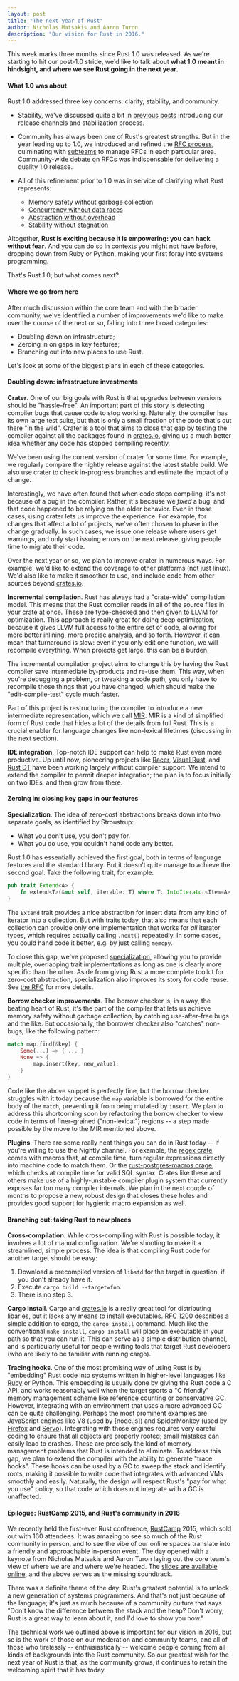 ```yaml
---
layout: post
title: "The next year of Rust"
author: Nicholas Matsakis and Aaron Turon
description: "Our vision for Rust in 2016."
---
```


This week marks three months since Rust 1.0 was released. As we're starting to
hit our post-1.0 stride, we'd like to talk about **what 1.0 meant in hindsight,
and where we see Rust going in the next year**.

#### What 1.0 was about

Rust 1.0 addressed three key concerns: clarity, stability, and
community.

* Stability, we've discussed quite a bit in
[previous posts][deliverable] introducing our release channels and stabilization
process.

* Community has always been one of Rust's greatest strengths. But in
the year leading up to 1.0, we introduced and refined the [RFC process][rfcs],
culminating with [subteams][subteams] to manage RFCs in each particular
area. Community-wide debate on RFCs was indispensable for delivering a quality
1.0 release.

* All of this refinement prior to 1.0 was in service of clarifying what Rust
represents:

    - Memory safety without garbage collection
    - [Concurrency without data races][fearless]
    - [Abstraction without overhead][traits]
    - [Stability without stagnation][deliverable]

Altogether, **Rust is exciting because it is empowering: you can hack without
fear**. And you can do so in contexts you might not have before, dropping down
from Ruby or Python, making your first foray into systems programming.

That's Rust 1.0; but what comes next?

[deliverable]: http://blog.rust-lang.org/2014/10/30/Stability.html
[rfcs]: https://github.com/rust-lang/rfcs#when-you-need-to-follow-this-process
[subteams]: https://github.com/rust-lang/rfcs/pull/1068
[fearless]: http://blog.rust-lang.org/2015/04/10/Fearless-Concurrency.html
[traits]: http://blog.rust-lang.org/2015/05/11/traits.html

#### Where we go from here

After much discussion within the core team and with the broader community, we've
identified a number of improvements we'd like to make over the course of the
next or so, falling into three broad categories:

- Doubling down on infrastructure;
- Zeroing in on gaps in key features;
- Branching out into new places to use Rust.

Let's look at some of the biggest plans in each of these categories.

#### Doubling down: infrastructure investments

**Crater**. One of our big goals with Rust is that upgrades between
versions should be "hassle-free". An important part of this story is
detecting compiler bugs that cause code to stop working. Naturally,
the compiler has its own large test suite, but that is only a small
fraction of the code that's out there "in the wild". [Crater] is a
tool that aims to close that gap by testing the compiler against all
the packages found in [crates.io], giving us a much better idea
whether any code has stopped compiling recently.

We've been using the current version of crater for some time. For
example, we regularly compare the nightly release against the latest
stable build. We also use crater to check in-progress branches and
estimate the impact of a change.

Interestingly, we have often found that when code stops compiling,
it's not because of a bug in the compiler. Rather, it's because we
*fixed* a bug, and that code happened to be relying on the older
behavior. Even in those cases, using crater lets us improve the
experience. For example, for changes that affect a lot of projects,
we've often chosen to phase in the change gradually. In such cases, we
issue one release where users get warnings, and only start issuing
errors on the next release, giving people time to migrate their code.

Over the next year or so, we plan to improve crater in numerous ways.
For example, we'd like to extend the coverage to other platforms (not
just linux). We'd also like to make it smoother to use, and include
code from other sources beyond [crates.io].

[Crater]: https://github.com/brson/taskcluster-crater

**Incremental compilation**. Rust has always had a "crate-wide"
compilation model. This means that the Rust compiler reads in all of
the source files in your crate at once. These are type-checked and
then given to LLVM for optimization. This approach is really great for
doing deep optimization, because it gives LLVM full access to the
entire set of code, allowing for more better inlining, more precise
analysis, and so forth. However, it can mean that turnaround is slow:
even if you only edit one function, we will recompile everything. When
projects get large, this can be a burden.

The incremental compilation project aims to change this by having the
Rust compiler save intermediate by-products and re-use them. This way,
when you're debugging a problem, or tweaking a code path, you only
have to recompile those things that you have changed, which should
make the "edit-compile-test" cycle much faster.

Part of this project is restructuring the compiler to introduce a new
intermediate representation, which we call [MIR][mir]. MIR is a kind
of simplified form of Rust code that hides a lot of the details from
full Rust. This is a crucial enabler for language changes like
non-lexical lifetimes (discussing in the next section).

[mir]: https://github.com/rust-lang/rfcs/pull/1211

**IDE integration**. Top-notch IDE support can help to make Rust even
more productive. Up until now, pioneering projects like
[Racer][racer], [Visual Rust][visualrust], and [Rust DT][rustdt] have
been working largely without compiler support. We intend to extend the
compiler to permit deeper integration; the plan is to focus initially
on two IDEs, and then grow from there.

[syntax highlighting]: https://github.com/rust-lang/rust/blob/master/src/etc/CONFIGS.md
[racer]: https://github.com/phildawes/racer
[visualrust]: https://github.com/PistonDevelopers/VisualRust
[rustdt]: https://github.com/RustDT/RustDT

#### Zeroing in: closing key gaps in our features

**Specialization**. The idea of zero-cost abstractions breaks down into two
separate goals, as identified by Stroustrup:

- What you don't use, you don't pay for.
- What you do use, you couldn't hand code any better.

Rust 1.0 has essentially achieved the first goal, both in terms of language
features and the standard library. But it doesn't quite manage to achieve the
second goal. Take the following trait, for example:

~~~~rust
pub trait Extend<A> {
    fn extend<T>(&mut self, iterable: T) where T: IntoIterator<Item=A>;
}
~~~~

The `Extend` trait provides a nice abstraction for insert data from any kind of
iterator into a collection. But with traits today, that also means that each
collection can provide only one implementation that works for *all* iterator
types, which requires actually calling `.next()` repeatedly. In some cases, you
could hand code it better, e.g. by just calling `memcpy`.

To close this gap, we've proposed [specialization][specialization], allowing you
to provide multiple, overlapping trait implementations as long as one is clearly
more specific than the other. Aside from giving Rust a more complete toolkit for
zero-cost abstraction, specialization also improves its story for code
reuse. See [the RFC][specialization] for more details.

[specialization]: https://github.com/rust-lang/rfcs/pull/1210

**Borrow checker improvements**. The borrow checker is, in a way, the beating
heart of Rust; it's the part of the compiler that lets us achieve memory safety
without garbage collection, by catching use-after-free bugs and the like. But
occasionally, the borrower checker also "catches" non-bugs, like the following
pattern:

~~~~rust
match map.find(&key) {
    Some(...) => { ... }
    None => {
        map.insert(key, new_value);
    }
}
~~~~

Code like the above snippet is perfectly fine, but the borrow checker struggles
with it today because the `map` variable is borrowed for the entire body of the
`match`, preventing it from being mutated by `insert`. We plan to address this
shortcoming soon by refactoring the borrow checker to view code in terms of
finer-grained ("non-lexical") regions -- a step made possible by the move to the
MIR mentioned above.

**Plugins**. There are some really neat things you can do in Rust today -- if
you're willing to use the Nightly channel. For example, the [regex crate][regex]
comes with macros that, at compile time, turn regular expressions directly into
machine code to match them. Or the [rust-postgres-macros crage][postgres], which
checks at compile time for valid SQL syntax. Crates like these and others make
use of a highly-unstable compiler plugin system that currently exposes far too
many compiler internals. We plan in the next couple of months to propose a new,
robust design that closes these holes and provides good support for hygienic
macro expansion as well.

[regex]: https://github.com/rust-lang/regex
[postgres]: https://github.com/sfackler/rust-postgres-macros

#### Branching out: taking Rust to new places

**Cross-compilation**. While cross-compiling with Rust is possible
today, it involves a lot of manual configuration. We're shooting to
make it a streamlined, simple process. The idea is that compiling Rust code
for another target should be easy:

1. Download a precompiled version of `libstd` for the target in question,
   if you don't already have it.
2. Execute `cargo build --target=foo`.
3. There is no step 3.

**Cargo install**. Cargo and [crates.io] is a really great tool for
distributing libaries, but it lacks any means to install executables.
[RFC 1200] describes a simple addition to cargo, the `cargo install`
command.  Much like the conventional `make install`, `cargo install`
will place an executable in your path so that you can run it. This can
serve as a simple distribution channel, and is particularly useful for
people writing tools that target Rust developers (who are likely to be
familiar with running cargo).

[RFC 1200]: https://github.com/rust-lang/rfcs/pull/1200

**Tracing hooks**. One of the most promising way of using Rust is by
"embedding" Rust code into systems written in higher-level languages
like [Ruby][skylight] or Python. This embedding is usually done by
giving the Rust code a C API, and works reasonably well when the
target sports a "C friendly" memory management scheme like reference
counting or conservative GC. However, integrating with an environment
that uses a more advanced GC can be quite challenging. Perhaps the
most prominent examples are JavaScript engines like V8 (used by
[node.js]) and SpiderMonkey (used by [Firefox] and
[Servo]). Integrating with those engines requires very careful coding
to ensure that all objects are properly rooted; small mistakes can
easily lead to crashes. These are precisely the kind of memory
management problems that Rust is intended to eliminate. To address
this gap, we plan to extend the compiler with the ability to generate
"trace hooks". These hooks can be used by a GC to sweep the stack and
identify roots, making it possible to write code that integrates with
advanced VMs smoothly and easily. Naturally, the design will respect
Rust's "pay for what you use" policy, so that code which does not
integrate with a GC is unaffected.

[skylight]: http://blog.skylight.io/bending-the-curve-writing-safe-fast-native-gems-with-rust/
[crates.io]: https://crates.io
[nodejs]: https://nodejs.org/
[Servo]: https://github.com/servo/servo
[Firefox]: http://firefox.com/

#### Epilogue: RustCamp 2015, and Rust's community in 2016

We recently held the first-ever Rust conference, [RustCamp][rustcamp] 2015,
which sold out with 160 attendees. It was amazing to see so much of the Rust
community in person, and to see the vibe of our online spaces translate into a
friendly and approachable in-person event. The day opened with a keynote from
Nicholas Matsakis and Aaron Turon laying out the core team's view of where we
are and where we're headed. The
[slides are available online](http://rustcamp.com/RustCampKeynote.pdf), and the
above serves as the missing soundtrack.

There was a definite theme of the day: Rust's greatest potential is to unlock a
new generation of systems programmers. And that's not just because of the
language; it's just as much because of a community culture that says "Don't know
the difference between the stack and the heap? Don't worry, Rust is a great way
to learn about it, and I'd love to show you how."

The technical work we outlined above is important for our vision in 2016, but so
is the work of those on our moderation and community teams, and all of those who
tirelessly -- enthusiastically -- welcome people coming from all kinds of
backgrounds into the Rust community. So our greatest wish for the next year of
Rust is that, as the community grows, it continues to retain the welcoming
spirit that it has today.

[rustcamp]: http://rustcamp.com/
